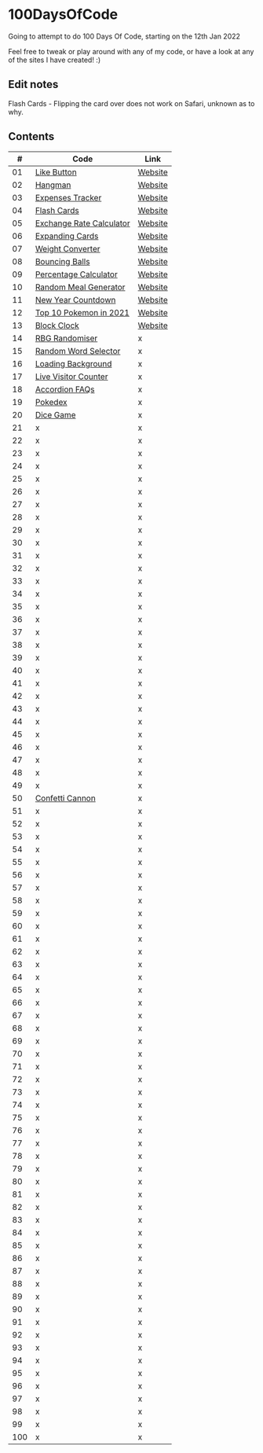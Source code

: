 # 100DaysOfCode
Going to attempt to do 100 Days Of Code, starting on the 12th Jan 2022

Feel free to tweak or play around with any of my code, or have a look at any of the sites I have created! :) 

## Edit notes

Flash Cards - Flipping the card over does not work on Safari, unknown as to why. 

## Contents

|#| Code     | Link |
| -----------| ----------- | ----------- |
| 01 |[Like Button](https://github.com/jasminappleby/100DaysOfCode/tree/main/Day01)|[Website](https://piplup-like-button.netlify.app)|
| 02 |[Hangman](https://github.com/jasminappleby/100DaysOfCode/tree/main/Day02)|[Website](https://jasmins-hangman.netlify.app)|
| 03 |[Expenses Tracker](https://github.com/jasminappleby/100DaysOfCode/tree/main/Day03)|[Website](https://jasmins-expenses-tracker.netlify.app)|
| 04 |[Flash Cards](https://github.com/jasminappleby/100DaysOfCode/tree/main/Day04)|[Website](https://jasmins-flashcards.netlify.app)|
| 05 |[Exchange Rate Calculator](https://github.com/jasminappleby/100DaysOfCode/tree/main/Day05)|[Website](https://jasmins-rate-exchanger.netlify.app)|
| 06 |[Expanding Cards](https://github.com/jasminappleby/100DaysOfCode/tree/main/Day06)|[Website](https://pokemon-expanding-cards.netlify.app)|
| 07 |[Weight Converter](https://github.com/jasminappleby/100DaysOfCode/tree/main/Day07)|[Website](https://pounds-to-kg.netlify.app)|
| 08 |[Bouncing Balls](https://github.com/jasminappleby/100DaysOfCode/tree/main/Day08)|[Website](https://bounce-js.netlify.app)|
| 09 |[Percentage Calculator](https://github.com/jasminappleby/100DaysOfCode/tree/main/Day09)|[Website](https://jasmins-discount-calculator.netlify.app)|
| 10 |[Random Meal Generator](https://github.com/jasminappleby/100DaysOfCode/tree/main/Day10)|[Website](https://randomise-your-din-dins.netlify.app)|
| 11 |[New Year Countdown](https://github.com/jasminappleby/100DaysOfCode/tree/main/Day11)|[Website](https://covid-free-year-countdown.netlify.app)|
| 12 |[Top 10 Pokemon in 2021](https://github.com/jasminappleby/100DaysOfCode/tree/main/Day12)|[Website](https://top-ten-pokemon-2021.netlify.app)|
| 13 |[Block Clock](https://github.com/jasminappleby/100DaysOfCode/tree/main/Day13)|[Website](https://rgb-randomiser.netlify.app)|
| 14 |[RBG Randomiser](https://github.com/jasminappleby/100DaysOfCode/tree/main/Day14)| x        |
| 15 |[Random Word Selector](https://github.com/jasminappleby/100DaysOfCode/tree/main/Day15)| x        |
| 16 |[Loading Background](https://github.com/jasminappleby/100DaysOfCode/tree/main/Day16)| x        |
| 17 |[Live Visitor Counter](https://github.com/jasminappleby/100DaysOfCode/tree/main/Day17)| x        |
| 18 |[Accordion FAQs](https://github.com/jasminappleby/100DaysOfCode/tree/main/Day18)| x        |
| 19 |[Pokedex](https://github.com/jasminappleby/100DaysOfCode/tree/main/Day19)| x        |
| 20 |[Dice Game](https://github.com/jasminappleby/100DaysOfCode/tree/main/Day20)| x        |
| 21 |   x | x        |
| 22 |   x | x        |
| 23 |   x | x        |
| 24 |   x | x        |
| 25 |   x | x        |
| 26 |   x | x        |
| 27 |   x | x        |
| 28 |   x | x        |
| 29 |   x | x        |
| 30 |   x | x        |
| 31 |   x | x        |
| 32 |   x | x        |
| 33 |   x | x        |
| 34 |   x | x        |
| 35 |   x | x        |
| 36 |   x | x        |
| 37 |   x | x        |
| 38 |   x | x        |
| 39 |   x | x        |
| 40 |   x | x        |
| 41 |   x | x        |
| 42 |   x | x        |
| 43 |   x | x        |
| 44 |   x | x        |
| 45 |   x | x        |
| 46 |   x | x        |
| 47 |   x | x        |
| 48 |   x | x        |
| 49 |   x | x        |
| 50 |[Confetti Cannon](https://github.com/jasminappleby/100DaysOfCode/tree/main/Day50)| x        |
| 51 |   x | x        |
| 52 |   x | x        |
| 53 |   x | x        |
| 54 |   x | x        |
| 55 |   x | x        |
| 56 |   x | x        |
| 57 |   x | x        |
| 58 |   x | x        |
| 59 |   x | x        |
| 60 |   x | x        |
| 61 |   x | x        |
| 62 |   x | x        |
| 63 |   x | x        |
| 64 |   x | x        |
| 65 |   x | x        |
| 66 |   x | x        |
| 67 |   x | x        |
| 68 |   x | x        |
| 69 |   x | x        |
| 70 |   x | x        |
| 71 |   x | x        |
| 72 |   x | x        |
| 73 |   x | x        |
| 74 |   x | x        |
| 75 |   x | x        |
| 76 |   x | x        |
| 77 |   x | x        |
| 78 |   x | x        |
| 79 |   x | x        |
| 80 |   x | x        |
| 81 |   x | x        |
| 82 |   x | x        |
| 83 |   x | x        |
| 84 |   x | x        |
| 85 |   x | x        |
| 86 |   x | x        |
| 87 |   x | x        |
| 88 |   x | x        |
| 89 |   x | x        |
| 90 |   x | x        |
| 91 |   x | x        |
| 92 |   x | x        |
| 93 |   x | x        |
| 94 |   x | x        |
| 95 |   x | x        |
| 96 |   x | x        |
| 97 |   x | x        |
| 98 |   x | x        |
| 99 |   x | x        |
| 100 |   x | x        |


